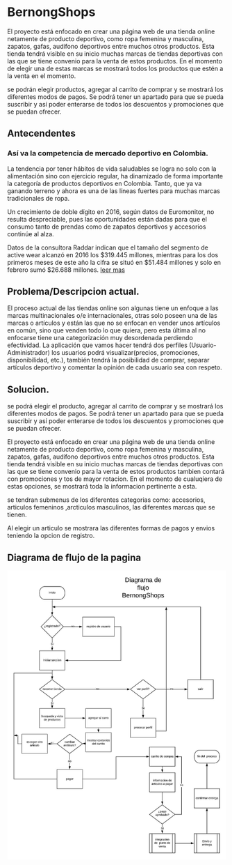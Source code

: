 # BernongShops


 El proyecto está enfocado en crear una página web de una tienda online netamente de producto deportivo, como ropa femenina y masculina, zapatos, gafas, audífono deportivos entre  muchos otros productos. Esta tienda tendrá visible en su inicio muchas marcas de tiendas deportivas con las que se tiene convenio para la venta de estos productos. En el momento de elegir una de estas marcas se mostrará todos los productos que estén a la venta en el momento. 

se podrán elegir productos, agregar al carrito de comprar y se mostrará los diferentes modos de pagos. Se podrá tener  un apartado para que se pueda suscribir y así poder enterarse de todos los descuentos y promociones que se puedan ofrecer.


## Antecendentes 


### Así va la competencia de mercado deportivo en Colombia.

La tendencia por tener hábitos de vida saludables se logra no solo con la alimentación sino con ejercicio regular, ha dinamizado de forma importante la categoría de productos deportivos en Colombia. Tanto, que ya va ganando terreno y ahora es una de las líneas fuertes para muchas marcas tradicionales de ropa.

Un crecimiento de doble dígito en 2016, según datos de Euromonitor, no resulta despreciable, pues las oportunidades están dadas para que el consumo tanto de prendas como de zapatos deportivos y accesorios continúe al alza.

Datos de la consultora Raddar indican que el tamaño del segmento de active wear alcanzó en 2016 los $319.445 millones, mientras para los dos primeros meses de este año la cifra se situó en $51.484 millones y solo en febrero sumó $26.688 millones. [leer mas]

[leer mas]: https://www.dinero.com/edicion-impresa/negocios/articulo/mercado-de-ropa-deportiva-competencia-en-colombia/243945



## Problema/Descripcion actual.

El proceso actual de las tiendas online son algunas tiene un enfoque a las marcas multinacionales o/e internacionales, otras solo poseen una de las marcas o artículos y están las que no se enfocan en vender unos artículos en común, sino que venden todo lo que quiera, pero esta última al no enfocarse tiene una categorización muy desordenada perdiendo efectividad. La aplicación que vamos hacer tendrá dos perfiles (Usuario-Administrador) los usuarios podrá visualizar(precios, promociones, disponibilidad, etc.), también tendrá la posibilidad de comprar, separar artículos deportivo y comentar la opinión de cada usuario sea con respeto.

## Solucion.

se podrá elegir el producto, agregar al carrito de comprar y se mostrará los diferentes modos de pagos. Se podrá tener  un apartado para que se pueda suscribir y así poder enterarse de todos los descuentos y promociones que se puedan ofrecer.


El proyecto está enfocado en crear una página web de una tienda online netamente de producto deportivo, como ropa femenina y masculina, zapatos, gafas, audífono deportivos entre  muchos otros productos. Esta tienda tendrá visible en su inicio muchas marcas de tiendas deportivas con las que se tiene convenio para la venta de estos productos tambien contará con promociones y tos de mayor rotacion. En el momento de cualuqiera de estas opciones, se mostrará toda la informacion pertinente a esta.

se tendran submenus de los diferentes categorias como: accesorios, articulos femeninos ,arcticulos masculinos, las diferentes marcas que se tienen.

Al elegir un  articulo se mostrara las diferentes formas de pagos y envios teniendo la opcion de registro.


## Diagrama de flujo de la pagina

![diagrama][1]



[1]: BernongShops(1).jpeg "diagrama"

 

